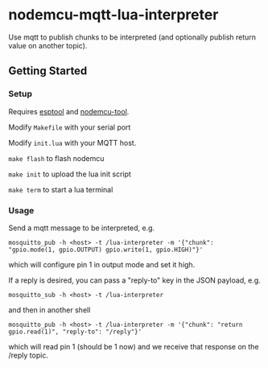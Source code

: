 # nodemcu-mqtt-lua-interpreter

Use mqtt to publish chunks to be interpreted (and optionally publish return value on another topic).

## Getting Started

### Setup

Requires [esptool](https://github.com/espressif/esptool) and [nodemcu-tool](https://github.com/andidittrich/NodeMCU-Tool).

Modify `Makefile` with your serial port

Modify `init.lua` with your MQTT host.

`make flash` to flash nodemcu

`make init` to upload the lua init script

`make term` to start a lua terminal

### Usage

Send a mqtt message to be interpreted, e.g.

`mosquitto_pub -h <host> -t /lua-interpreter -m '{"chunk": "gpio.mode(1, gpio.OUTPUT) gpio.write(1, gpio.HIGH)"}'`

which will configure pin 1 in output mode and set it high.

If a reply is desired, you can pass a "reply-to" key in the JSON payload, e.g.

`mosquitto_sub -h <host> -t /lua-interpreter`

and then in another shell

`mosquitto_pub -h <host> -t /lua-interpreter -m '{"chunk": "return gpio.read(1)", "reply-to": "/reply"}'`

which will read pin 1 (should be 1 now) and we receive that response on the /reply topic.
